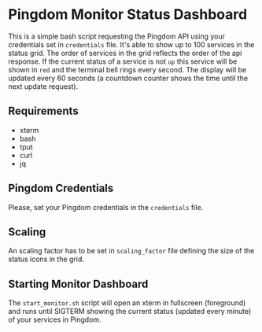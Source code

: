# Pingdom Monitor Status Dashboard

This is a simple bash script requesting the Pingdom API using your credentials set in `credentials` file. It's able to show up to 100 services in the status grid. The order of services in the grid reflects the order of the api response. If the current status of a service is not `up` this service will be shown in `red` and the terminal bell rings every second. The display will be updated every 60 seconds (a countdown counter shows the time until the next update request).

## Requirements

- xterm
- bash
- tput
- curl
- jq

## Pingdom Credentials

Please, set your Pingdom credentials in the `credentials` file.

## Scaling

An scaling factor has to be set in `scaling_factor` file defining the size of the status icons in the grid.

## Starting Monitor Dashboard

The `start_monitor.sh` script will open an xterm in fullscreen (foreground) and runs until SIGTERM showing the current status (updated every minute) of your services in Pingdom.
